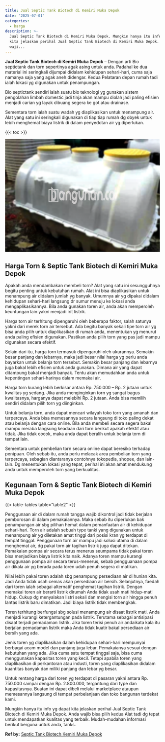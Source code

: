 ```yaml
---
title: Jual Septic Tank Biotech di Kemiri Muka Depok
date: '2025-07-01'
categories:
  - harga
description: >-
  Jual Septic Tank Biotech di Kemiri Muka Depok. Mungkin hanya itu info yg dapat
  kita jelaskan perihal Jual Septic Tank Biotech di Kemiri Muka Depok. Anda
  waji...
---
```


**Jual Septic Tank Biotech di Kemiri Muka Depok** – Dengan arti Bio septictank dan torn sepertinya agak asing untuk anda. Padahal ke dua material ini seringkali dijumpai didalam kehidupan sehari-hari, cuma saja namanya saja yang agak aneh didengar. Kedua Pelataran depan rumah tadi ialah lokasi yg digunakan untuk penampungan.

Bio septictank sendiri ialah suatu bio teknologi yg gunakan sistem pengolahan limbah domestic jadi tinja akan mampu diolah jadi paling efisien menjadi carian yg layak dibuang segera ke got atau drainase.

Sementara torn ialah suatu wadah yg diaplikasikan untuk menampung air. Alat yang satu ini seringkali digunakan di tiap tiap rumah dg obyek untuk lebih menghemat biaya listrik di dalam penyedotan air yg diperlukan.

{{< toc >}}

![Jual Septic Tank Biotech di Kemiri Muka Depok](/images/jual-bio-septictank-19.png)

## Harga Torn & Septic Tank Biotech di Kemiri Muka Depok

Apakah anda mendambakan membeli torn? Alat yang satu ini sesungguhnya begitu penting untuk kebutuhan rumah. Alat ini bisa diaplikasikan untuk menampung air didalam jumlah yg banyak. Umumnya air yg dipakai didalam kehidupan sehari-hari langsung dr sumur menuju ke lokasi anda mengaplikasikannya. Bila anda gunakan toren air, anda akan memperoleh keuntungan lain yakni menjadi irit listrik.

Harga torn air terhitung dipengaruhi oleh beberapa faktor, salah satunya yakni dari merek torn air tersebut. Ada begitu banyak sekali tipe torn air yg bisa anda pilih untuk diaplikasikan di rumah anda, menentukan yg menurut anda paling efisien digunakan. Pastikan anda pilih torn yang pas jadi mampu digunakan secara efektif.

Selain dari itu, harga torn termasuk dipengaruhi oleh ukurannya. Semakin besar panjang dan lebarnya, maka jadi besar nilai harga yg perlu anda bayarkan untuk belanja torn tersebut. Semakin besar panjang dan lebarnya juga bakal lebih efisien untuk anda gunakan. Dimana air yang dapat ditampung bakal menjadi banyak. Tentu akan memudahkan anda untuk kepentingan sehari-harinya dalam memakai air.

Harga torn kurang lebih berkisar antara Rp. 750.000 – Rp. 2 jutaan untuk kwalitas yg sedang. Jika anda menginginkan torn yg sangat bagus kwalitasnya, harganya dapat melebihi Rp. 2 jutaan. Anda bisa memilih sendiri didalam pilih torn yg diinginkan.

Untuk belanja torn, anda dapat mencari wilayah toko torn yang amanah dan terpercaya. Anda bisa memesannya secara langsung di toko paling dekat atau belanja dengan cara online. Bila anda membeli secara segera bakal mampu meraba langsung keadaan dari torn berikut apakah efektif atau tidak. Jika tidak cocok, maka anda dapat beralih untuk belanja torn di tempat lain.

Sementara untuk pembelian torn secara online dapat beresiko terhadap penipuan. Oleh sebab itu, anda perlu melacak area pembelian torn yang terpercaya, sebagian diantaranya contohnya tokopedia, shopee, dan lain-lain. Dg menentukan lokasi yang tepat, perihal ini akan amat mendukung anda untuk memperoleh torn yang berkualitas.

## Kegunaan Torn & Septic Tank Biotech di Kemiri Muka Depok

{{< table-tables table="table2" >}}

Penggunaan air di dalam rumah tangga wajib dikontrol jadi tidak berjalan pemborosan di dalam pemakaiannya. Maka sebab itu diperlukan bak penampungan air sbg pilihan hemat dalam pemanfaatan air di kehidupan sehari-hari. Torn air adalah sebuah type tanki yang digunakan untuk menampung air yg diletakan amat tinggi dari posisi kran yg terdapat di tempat tinggal. Penggunaan torn air mampu jadi solusi utama di dalam menghemat air, dg pakai torn air tagihan listrik juga dapat ditekan. Pemakaian pompa air secara terus menerus seumpama tidak pakai toren bisa menjadikan biaya listrik kita naik. Adanya toren mampu kurangi penggunaan pompa air secara terus-menerus, sebab pengguanaan pompa air dikala air yg berada pada toren udah penuh segera di matikan.

Nilai lebih pakai toren adalah sbg penampung persediaan air di hunian kita. Jadi Anda tidak usah cemas akan persediaan air bersih. Selanjutnya, faedah dari toren ialah sebagai alternatif penghemat tagihan listrik. Dengan memakai toren air berarti listrik dirumah Anda tidak usah mati hidup-mati hidup. Cukup dg menyalakan listri sekali dan mengisi torn air hingga penuh lantas listrik baru dimatikan. Jadi biaya listrik tidak membengkak.

Toren terhitung berfungsi sbg solusi menampung air disaat listrik mati. Anda menjadi kurangi ketergantungan pada listrik. Terutama sebagai antisipasi disaat terjadi pemadaman listrik. Jika toren terisi penuh air andaikata kala itu berjalan pemadaman listrik maka Anda tidak kuatir bakal persediaan air bersih yang ada.

Jenis toren yg diaplikasikan dalam kehidupan sehari-hari mempunyai berbagai acam model dan panjang juga lebar. Pemakaianya sesuai dengan kebutuhan yang ada. Jika cuma satu tempat tinggal saja, bisa cuma menggunakan kapasitas toren yang kecil. Tetapi apabila toren yang diaplikasikan di perkantoran atau industi, toren yang diaplikasikan didalam kuantitas banyak dan miliki panjang dan lebar yg besar.

Untuk rentang harga dari toren yg terdapat di pasaran yakni antara Rp. 750.000 sampai dengan Rp. 2.800.000, tergantung dari type dan kapasitasnya. Buatan ini dapat dibeli melalui marketplace ataupun memesannya langsung di tempat perbelanjaan dan toko bangunan terdekat kami.

Mungkin hanya itu info yg dapat kita jelaskan perihal Jual Septic Tank Biotech di Kemiri Muka Depok. Anda wajib bisa pilih kedua Alat tadi dg tepat untuk mendapatkan kualitas yang terbaik. Mudah-mudahan informasi berikut berguna untuk anda, tanks.

**Ref by:** [Septic Tank Biotech Kemiri Muka Depok](https://id.wikipedia.org/wiki/Septic)
